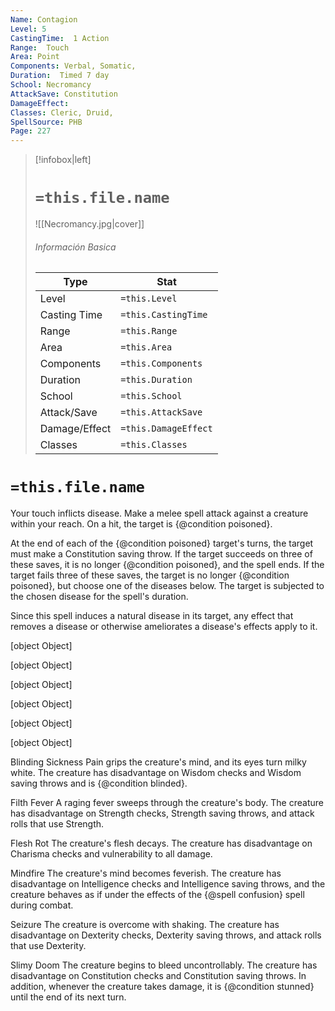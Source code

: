 ```yaml
---
Name: Contagion
Level: 5
CastingTime:  1 Action 
Range:  Touch
Area: Point
Components: Verbal, Somatic, 
Duration:  Timed 7 day
School: Necromancy
AttackSave: Constitution
DamageEffect: 
Classes: Cleric, Druid, 
SpellSource: PHB
Page: 227
---
```


>[!infobox|left]
># `=this.file.name`
>![[Necromancy.jpg|cover]]
> ###### Información Basica
> Type |  Stat |
> ---|---|
> Level | `=this.Level` |
> Casting Time | `=this.CastingTime` |
> Range | `=this.Range` |
> Area | `=this.Area` |
> Components | `=this.Components` |
> Duration | `=this.Duration` |
> School | `=this.School` |
> Attack/Save | `=this.AttackSave` |
> Damage/Effect | `=this.DamageEffect` |
> Classes | `=this.Classes` |

# `=this.file.name`
Your touch inflicts disease. Make a melee spell attack against a creature within your reach. On a hit, the target is {@condition poisoned}.

At the end of each of the {@condition poisoned} target&#x27;s turns, the target must make a Constitution saving throw. If the target succeeds on three of these saves, it is no longer {@condition poisoned}, and the spell ends. If the target fails three of these saves, the target is no longer {@condition poisoned}, but choose one of the diseases below. The target is subjected to the chosen disease for the spell&#x27;s duration.

Since this spell induces a natural disease in its target, any effect that removes a disease or otherwise ameliorates a disease&#x27;s effects apply to it.

[object Object]

[object Object]

[object Object]

[object Object]

[object Object]

[object Object]



 


 


 

Blinding Sickness
Pain grips the creature&#x27;s mind, and its eyes turn milky white. The creature has disadvantage on Wisdom checks and Wisdom saving throws and is {@condition blinded}. 

Filth Fever
A raging fever sweeps through the creature&#x27;s body. The creature has disadvantage on Strength checks, Strength saving throws, and attack rolls that use Strength. 

Flesh Rot
The creature&#x27;s flesh decays. The creature has disadvantage on Charisma checks and vulnerability to all damage. 

Mindfire
The creature&#x27;s mind becomes feverish. The creature has disadvantage on Intelligence checks and Intelligence saving throws, and the creature behaves as if under the effects of the {@spell confusion} spell during combat. 

Seizure
The creature is overcome with shaking. The creature has disadvantage on Dexterity checks, Dexterity saving throws, and attack rolls that use Dexterity. 

Slimy Doom
The creature begins to bleed uncontrollably. The creature has disadvantage on Constitution checks and Constitution saving throws. In addition, whenever the creature takes damage, it is {@condition stunned} until the end of its next turn. 


